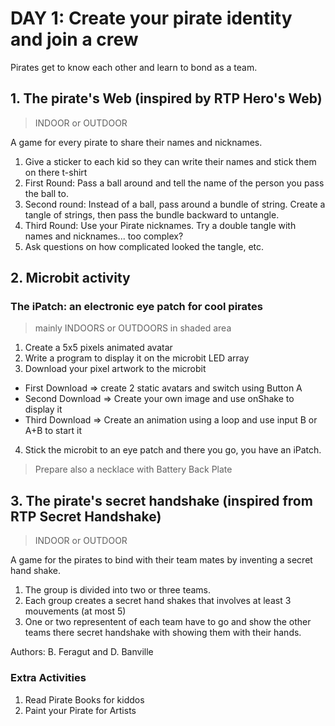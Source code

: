 # DAY 1: Create your pirate identity and join a crew

Pirates get to know each other and learn to bond as a team.

## 1. The pirate's Web (inspired by RTP Hero's Web)
> INDOOR or OUTDOOR

A game for every pirate to share their names and nicknames.

1) Give a sticker to each kid so they can write their names and stick them on there t-shirt
2) First Round: Pass a ball around and tell the name of the person you pass the ball to. 
3) Second round: Instead of a ball, pass around a bundle of string. Create a tangle of strings, then pass the bundle backward to untangle.
4) Third Round: Use your Pirate nicknames. Try a double tangle with names and nicknames... too complex?
5) Ask questions on how complicated looked the tangle, etc.

## 2. Microbit activity

### The iPatch: an electronic eye patch for cool pirates
> mainly INDOORS or OUTDOORS in shaded area

1. Create a 5x5 pixels animated avatar
2. Write a program to display it on the microbit LED array
3. Download your pixel artwork to the microbit
- First Download => create 2 static avatars and switch using Button A
- Second Download => Create your own image and use onShake to display it
- Third Download => Create an animation using a loop and use input B or A+B to start it

4. Stick the microbit to an eye patch and there you go, you have an iPatch.

> Prepare also a necklace with Battery Back Plate

## 3. The pirate's secret handshake (inspired from RTP Secret Handshake)
> INDOOR or OUTDOOR

A game for the pirates to bind with their team mates by inventing a secret hand shake. 
1) The group is divided into two or three teams.
2) Each group creates a secret hand shakes that involves at least 3 mouvements (at most 5)
3) One or two representent of each team have to go and show the other teams there secret handshake with showing them with their hands.  

Authors: B. Feragut and D. Banville

### Extra Activities

1. Read Pirate Books for kiddos
2. Paint your Pirate for Artists

